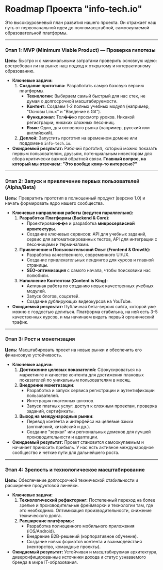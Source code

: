 # Roadmap Проекта "info-tech.io"

Это высокоуровневый план развития нашего проекта. Он отражает наш путь от первоначальной идеи до полномасштабной, самоокупаемой образовательной платформы.

---

### Этап 1: MVP (Minimum Viable Product) — Проверка гипотезы

**Цель:** Быстро и с минимальными затратами проверить основную идею: востребован ли на рынке наш подход к открытому и интерактивному образованию.

*   **Ключевые задачи:**
    1.  **Создание прототипа:** Разработать самую базовую версию платформы.
        *   **Технологии:** Выбираем самый быстрый для нас стек, не думая о долгосрочной масштабируемости.
        *   **Контент:** Создаем 1-2 полных учебных модуля (например, "Основы Linux" и "Введение в Git").
        *   **Функционал:** Тол��ко просмотр уроков. Никакой регистрации, никаких сложных песочниц.
        *   **Язык:** Один, для основного рынка (например, русский или английский).
    2.  **Деплой:** Запустить прототип на временном домене или поддомене `info-tech.io`.
*   **Ожидаемый результат:** Рабочий прототип, который можно показать первым пользователям, друзьям, потенциальным инвесторам для сбора критически важной обратной связи. **Главный вопрос, на который мы отвечаем: "Это вообще кому-то интересно?"**

---

### Этап 2: Запуск и привлечение первых пользователей (Alpha/Beta)

**Цель:** Превратить прототип в полноценный продукт (версию 1.0) и начать формировать ядро нашего сообщества.

*   **Ключевые направления работы (ведутся параллельно):**
    1.  **Разработка Платформы (Backend & Core):**
        *   Проектирован��е и разработка **микросервисной архитектуры**.
        *   Создание ключевых сервисов: API для учебных заданий, сервис для автоматизированных тестов, API для интеграции с песочницами и терминалами.
    2.  **Привлечение и Пользовательский Опыт (Frontend & Growth):**
        *   Разработка качественного, современного UI/UX.
        *   Создание привлекательных лендингов для курсов и главной страницы.
        *   **SEO-оптимизация** с самого начала, чтобы поисковики нас полюбили.
    3.  **Наполнение Контентом (Content is King):**
        *   Активная работа по созданию новых качественных учебных модулей.
        *   Запуск блогов, соцсетей.
        *   Создание дублирующих видеокурсов на YouTube.
*   **Ожидаемый результат:** Публичная бета-версия сайта, которой уже можно с гордостью делиться. Платформа стабильна, на ней есть 3-5 качественных курсов, и мы начинаем видеть первый органический трафик.

---

### Этап 3: Рост и монетизация

**Цель:** Масштабировать проект на новые рынки и обеспечить его финансовую устойчивость.

*   **Ключевые задачи:**
    1.  **Достижение целевых показателей:** Сфокусироваться на маркетинге и качестве контента для достижения плановых показателей по уникальным пользователям в месяц.
    2.  **Внедрение монетизации:**
        *   Разработка и запуск сервиса регистрации и аутентификации пользователей.
        *   Интеграция платежных шлюзов.
        *   Запуск платных услуг: доступ к сложным проектам, проверка заданий, сертификаты.
    3.  **Выход на международные рынки:**
        *   Перевод контента и интерфейса на целевые языки (английский, китайский и др.).
        *   Создание "зеркал" или региональных доменов для лучшей производительности и адаптации.
*   **Ожидаемый результат:** Проект становится самоокупаемым и начинает приносить прибыль. У нас есть активное международное сообщество и четкие пути для дальнейшего роста.

---

### Этап 4: Зрелость и технологическое масштабирование

**Цель:** Обеспечение долгосрочной технической стабильности и расширение продуктовой линейки.

*   **Ключевые задачи:**
    1.  **Технологический рефакторинг:** Постепенный переход на более зрелые и производительные фреймворки и технологии там, где это необходимо. Оптимизация производительности, снижение технического долга.
    2.  **Расширение платформы:**
        *   Разработка полноценного мобильного приложения (iOS/Android).
        *   Внедрение B2B-решений (корпоративное обучение).
        *   Создание новых форматов контента и взаимодействия (менторство, командные проекты).
*   **Ожидаемый результат:** Устойчивая и масштабируемая архитектура, диверсифицированные источники дохода и статус узнаваемого бренда в мире IT-образования.
